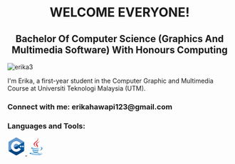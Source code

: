 <h1 align="center">WELCOME EVERYONE!</h1>

<h2 align="center"> Bachelor Of Computer Science (Graphics And Multimedia Software) With Honours Computing </h2>

![erika3](https://github.com/erikahawapi/erikahawapi/assets/148413074/8063be38-cc84-470c-85c1-dc179e13ae3e)

I'm Erika, a first-year student in the Computer Graphic and Multimedia Course at Universiti Teknologi Malaysia (UTM).</h3>
<h3 align="left">Connect with me: erikahawapi123@gmail.com
<p align="left">
</p>

<h3 align="left">Languages and Tools:</h3>
<p align="left"> <a href="https://www.w3schools.com/cpp/" target="_blank" rel="noreferrer"> <img src="https://raw.githubusercontent.com/devicons/devicon/master/icons/cplusplus/cplusplus-original.svg" alt="cplusplus" width="40" height="40"/> </a> <a href="https://www.java.com" target="_blank" rel="noreferrer"> <img src="https://raw.githubusercontent.com/devicons/devicon/master/icons/java/java-original.svg" alt="java" width="40" height="40"/> </a> </p>


<!--
**erikahawapi/erikahawapi** is a ✨ _special_ ✨ repository because its `README.md` (this file) appears on your GitHub profile.

Here are some ideas to get you started:

- 🔭 I’m currently working on ...
- 🌱 I’m currently learning ...
- 👯 I’m looking to collaborate on ...
- 🤔 I’m looking for help with ...
- 💬 Ask me about ...
- 📫 How to reach me: README.md
- 😄 Pronouns: ...
- ⚡ Fun fact: ...
-->
